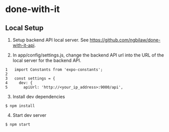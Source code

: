 # done-with-it

## Local Setup

1. Setup backend API local server. See https://github.com/ngbilaw/done-with-it-api.

2. In app/config/settings.js, change the backend API url into the URL of the 
   local server for the backend API.

```
1   import Constants from 'expo-constants';
2 
3   const settings = {
4     dev: {
5       apiUrl: 'http://<your_ip_address>:9000/api',
```

3. Install dev dependencies
 ```
$ npm install
```

4. Start dev server

```
$ npm start
```
